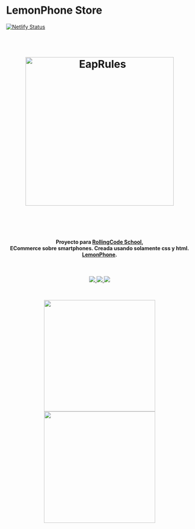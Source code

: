 # LemonPhone Store

[![Netlify Status](https://api.netlify.com/api/v1/badges/e20c6ee4-e771-47ad-8006-5d8efa0761f0/deploy-status)](https://app.netlify.com/sites/lemonphone/deploys)


<h1 align="center">
  <br>
  <a href="http://mercado.EapRules.com"><img src="https://lemonphone.netlify.com/img/logo/Logofooter1.png" alt="EapRules" width="400px"></a>
  <br>
  
  <br>
</h1>

<br>
<h4 align="center">Proyecto para <a href="https://rollingcodeschool.com/" target="_blank">RollingCode School</a>, <br>ECommerce sobre smartphones. Creada usando solamente css y html.<br><a href="https://lemonphone.netlify.com" target="_blank">LemonPhone</a>.</h4>
<br>
<p align="center">
  
  <a href="https://twitter.com/EapRules">
       <img src="https://img.shields.io/twitter/url/https/EapRules.com.svg?colorB=blue&label=%40EapRules&logo=twitter&logoColor=%231DA1F2&style=flat">
     </a>
  <a href="https://brave.com/eap034">
      <img src="https://img.shields.io/badge/brave.com-%E2%98%BC-1EAEDB.svg">
  </a>
  <a href="https://www.paypal.me/EapRules">
    <img src="https://img.shields.io/badge/$-donate-ff69b4.svg?maxAge=2592000&amp;style=flat">
  </a>
</p>
<br>
<p align="center">
<img src="https://lemonphone.netlify.com/img/GifMobile.gif" width="300px">
  <img src="https://lemonphone.netlify.com/img/wireandqr.png" width="300px">
</p>

